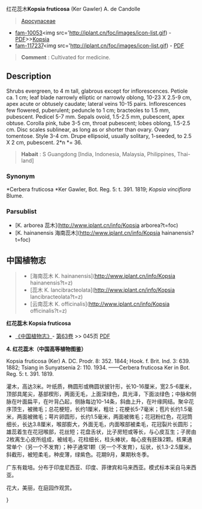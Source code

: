 红花蕊木**Kopsia fruticosa** (Ker Gawler) A. de Candolle

> [Apocynaceae](http://www.iplant.cn/info/Apocynaceae?t=foc)
* [fam-10053](http://www.iplant.cn/foc/fam/10053)<img src='http://iplant.cn/foc/images/icon-list.gif) - [PDF](http://www.iplant.cn/foc/pdf/Apocynaceae.pdf)>>[Kopsia](http://www.iplant.cn/info/Kopsia?t=foc)
* [fam-117237](http://www.iplant.cn/foc/fam/117237)<img src='http://iplant.cn/foc/images/icon-list.gif) - [PDF](http://www.iplant.cn/foc/pdf/Kopsia.pdf)

> **Comment** : 
> Cultivated for medicine.

## Description

Shrubs evergreen, to 4 m tall, glabrous except for inflorescences. Petiole ca. 1 cm; leaf blade narrowly elliptic or narrowly oblong, 10-23 X 2.5-9 cm, apex acute or obtusely caudate; lateral veins 10-15 pairs. Inflorescences few flowered, puberulent; peduncle to 1 cm; bracteoles to 1.5 mm, pubescent. Pedicel 5-7 mm. Sepals ovoid, 1.5-2.5 mm, pubescent, apex obtuse. Corolla pink, tube 3-5 cm, throat pubescent; lobes oblong, 1.5-2.5 cm. Disc scales sublinear, as long as or shorter than ovary. Ovary tomentose. Style 3-4 cm. Drupe ellipsoid, usually solitary, 1-seeded, to 2.5 X 2 cm, pubescent. 2*n *= 36.

> **Habait** : 
> S Guangdong [India, Indonesia, Malaysia, Philippines, Thai-land]

### Synonym
*Cerbera fruticosa *Ker Gawler, Bot. Reg. 5: t. 391. 1819; *Kopsia vinciflora* Blume.


### Parsublist

* [K.  arborea  蕊木](http://www.iplant.cn/info/Kopsia arborea?t=foc)
* [K.  hainanensis  海南蕊木](http://www.iplant.cn/info/Kopsia hainanensis?t=foc)

## 中国植物志

> * [海南蕊木  K.  hainanensis](http://www.iplant.cn/info/Kopsia hainanensis?t=z)
> * [蕊木  K.  lancibracteolata](http://www.iplant.cn/info/Kopsia lancibracteolata?t=z)
> * [云南蕊木  K.  officinalis](http://www.iplant.cn/info/Kopsia officinalis?t=z)

**红花蕊木 Kopsia fruticosa**

* [《中国植物志》](http://www.iplant.cn/frps)- [第63卷](http://www.iplant.cn/frps/vol/63) >> 045页 [PDF](http://www.iplant.cn/frps/pdf/63/045.pdf)

**4. 红花蕊木（中国高等植物图鉴）**

Kopsia fruticosa (Ker) A. DC. Prodr. 8: 352. 1844; Hook. f. Brit. Ind. 3: 639. 1882; Tsiang in Sunyatsenia 2: 110. 1934. ——Cerbera fruticosa Ker in Bot. Reg. 5: t. 391. 1819.

灌木，高达3米。叶纸质，椭圆形或椭圆状披针形，长10-16厘米，宽2.5-6厘米，顶部具尾尖，基部楔形，两面无毛，上面深绿色，具光泽，下面淡绿色；中脉和侧脉在叶面扁平，在叶背凸起，侧脉每边10-14条，斜曲上升，在叶缘网结。聚伞花序顶生，被微毛；总花梗短，长约1厘米，粗壮；花梗长5-7毫米；苞片长约1.5毫米，两面被微毛；萼片卵圆形，长约1.5毫米，两面被微毛；花冠粉红色，花冠筒细长，长达3.8厘米，喉部膨大，外面无毛，内面喉部被柔毛，花冠裂片长圆形；雄蕊着生在花冠喉部，花丝短；花盘舌状，比子房短或等长，与心皮互生；子房由2枚离生心皮所组成，被绒毛，花柱细长，柱头棒状，每心皮有胚珠2颗。核果通常单个（另一个不发育）；种子通常1颗（另一个不发育），坛状，长1.3-2.5厘米，斜截形，被短柔毛，种皮薄，绿紫色。花期9月，果期秋冬季。

广东有栽培。分布于印度尼西亚、印度、菲律宾和马来西亚。模式标本采自马来西亚。

花大，美丽，在庭园作观赏。


}